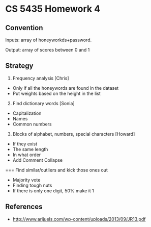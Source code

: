 # CS 5435 Homework 4

## Convention
Inputs: array of honeyworkds+password. 

Output: array of scores between 0 and 1

## Strategy
1. Frequency analysis [Chris]
  * Only if all the honeywords are found in the dataset
  * Put weights based on the height in the list
2. Find dictionary words [Sonia]
  * Capitalization
  * Names
  * Common numbers

3. Blocks of alphabet, numbers, special characters [Howard]
  * If they exist
  * The same length
  * In what order
  * Add Comment Collapse

===
Find similar/outliers and kick those ones out 
  * Majority vote
  * Finding tough nuts
  * If there is only one digit, 50% make it 1

## References
* http://www.arijuels.com/wp-content/uploads/2013/09/JR13.pdf


